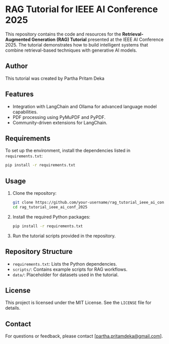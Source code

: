 # RAG Tutorial for IEEE AI Conference 2025

This repository contains the code and resources for the **Retrieval-Augmented Generation (RAG) Tutorial** presented at the IEEE AI Conference 2025. The tutorial demonstrates how to build intelligent systems that combine retrieval-based techniques with generative AI models.

## Author
This tutorial was created by Partha Pritam Deka

## Features
- Integration with LangChain and Ollama for advanced language model capabilities.
- PDF processing using PyMuPDF and PyPDF.
- Community-driven extensions for LangChain.

## Requirements
To set up the environment, install the dependencies listed in `requirements.txt`:
```bash
pip install -r requirements.txt
```

## Usage
1. Clone the repository:
   ```bash
   git clone https://github.com/your-username/rag_tutorial_ieee_ai_conf_2025.git
   cd rag_tutorial_ieee_ai_conf_2025
   ```

2. Install the required Python packages:
   ```bash
   pip install -r requirements.txt
   ```

3. Run the tutorial scripts provided in the repository.

## Repository Structure
- `requirements.txt`: Lists the Python dependencies.
- `scripts/`: Contains example scripts for RAG workflows.
- `data/`: Placeholder for datasets used in the tutorial.

## License
This project is licensed under the MIT License. See the `LICENSE` file for details.

## Contact
For questions or feedback, please contact [partha.pritamdeka@gmail.com].
